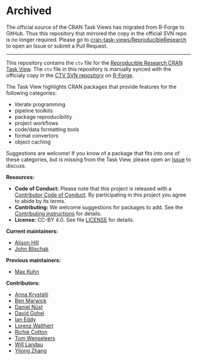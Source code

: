 # Archived

The official source of the CRAN Task Views has migrated from R-Forge to GitHub.
Thus this repository that mirrored the copy in the official SVN repo is no longer required.
Please go to [cran-task-views/ReproducibleResearch](https://github.com/cran-task-views/ReproducibleResearch)
to open an Issue or submit a Pull Request.

---

This repository contains the `ctv` file for the [Reproducible Research CRAN Task View][ctv-rr].
The `ctv` file in this repository is manually synced with the officialy copy in the [CTV SVN repository][ctv-svn] on [R-Forge][].

[ctv-rr]: https://cran.r-project.org/view=ReproducibleResearch
[ctv-svn]: https://r-forge.r-project.org/projects/ctv/
[R-Forge]: https://r-forge.r-project.org/

The Task View highlights CRAN packages that provide features for the following categories:

* literate programming
* pipeline toolkits
* package reproducibility
* project workflows
* code/data formatting tools
* format convertors
* object caching

Suggestions are welcome! If you know of a package that fits into one of these categories, but is missing from the Task View, please open an [Issue][new-issue] to discuss.

[new-issue]: https://github.com/jdblischak/Reproducible-Research-ctv/issues/new?template=package_suggestion.md

**Resources:**

* **Code of Conduct:** Please note that this project is released with a
[Contributor Code of Conduct](.github/CODE_OF_CONDUCT.md). By participating in this
project you agree to abide by its terms.
* **Contributing:** We welcome suggestions for packages to add. See the
[Contributing instructions](.github/CONTRIBUTING.md) for details.
* **License:** CC-BY 4.0. See file [LICENSE](.github/LICENSE) for details.

**Current maintainers:**

* [Alison Hill](https://github.com/apreshill)
* [John Blischak](https://github.com/jdblischak)

**Previous maintainers:**

* [Max Kuhn](https://github.com/topepo)

**Contributors:**

* [Anna Krystalli](https://github.com/annakrystalli)
* [Ben Marwick](https://github.com/benmarwick)
* [Daniel Nüst](https://github.com/nuest)
* [David Gohel](https://github.com/davidgohel)
* [Ian Eddy](https://github.com/ianmseddy)
* [Lorenz Walthert](https://github.com/lorenzwalthert)
* [Richie Cotton](https://github.com/richierocks)
* [Tom Wenseleers](https://github.com/tomwenseleers)
* [Will Landau](https://github.com/wlandau)
* [Yilong Zhang](https://github.com/elong0527)
